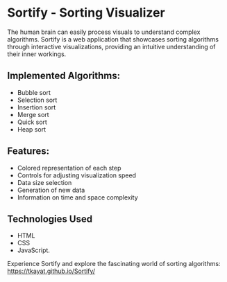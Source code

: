 # Sortify - Sorting Visualizer

The human brain can easily process visuals to understand complex algorithms. Sortify is a web application that showcases sorting algorithms through interactive visualizations, providing an intuitive understanding of their inner workings.

## Implemented Algorithms:
- Bubble sort
- Selection sort
- Insertion sort
- Merge sort
- Quick sort
- Heap sort

## Features:
- Colored representation of each step
- Controls for adjusting visualization speed
- Data size selection
- Generation of new data
- Information on time and space complexity

## Technologies Used

- HTML
- CSS
- JavaScript.

Experience Sortify and explore the fascinating world of sorting algorithms: https://tkayat.github.io/Sortify/
